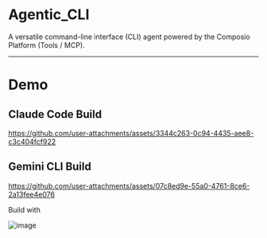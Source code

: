 # Agentic_CLI 
A versatile command-line interface (CLI) agent powered by the Composio Platform (Tools / MCP).

---
# Demo 

## Claude Code Build
https://github.com/user-attachments/assets/3344c263-0c94-4435-aee8-c3c404fcf922

## Gemini CLI Build 
https://github.com/user-attachments/assets/07c8ed9e-55a0-4761-8ce6-2a13fee4e076

Build with 

![image](https://img.shields.io/badge/langchain-1C3C3C?style=for-the-badge&logo=langchain&logoColor=white) 

